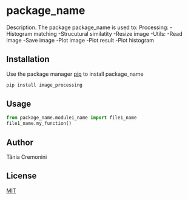 # package_name

Description. 
The package package_name is used to:
Processing:
        -Histogram matching
	-Strucutural similatity
        -Resize image
-Utils:
 	-Read image
  	-Save image
   	-Plot image
    	-Plot result
     	-Plot histogram

## Installation

Use the package manager [pip](https://pip.pypa.io/en/stable/) to install package_name

```bash
pip install image_processing
```

## Usage

```python
from package_name.module1_name import file1_name
file1_name.my_function()
```

## Author
Tânia Cremonini

## License
[MIT](https://choosealicense.com/licenses/mit/)
